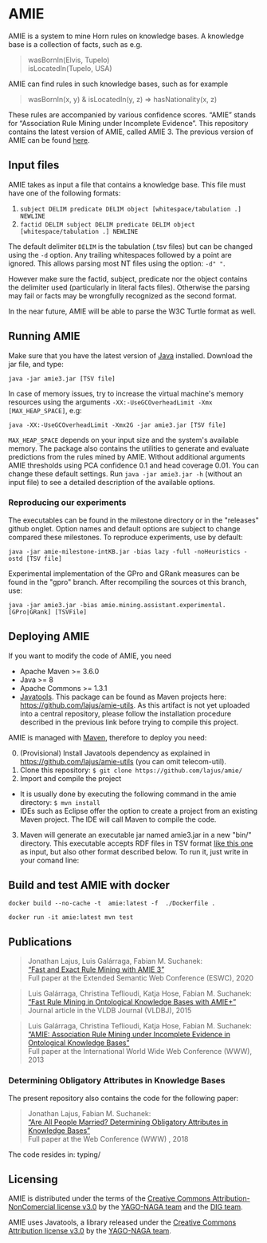 # AMIE 

AMIE is a system to mine Horn rules on knowledge bases. A knowledge base is a collection of facts, such as e.g. 
> wasBornIn(Elvis, Tupelo)  
> isLocatedIn(Tupelo, USA)

AMIE can find rules in such knowledge bases, such as for example
> wasBornIn(x, y) & isLocatedIn(y, z) => hasNationality(x, z)

These rules are accompanied by various confidence scores. “AMIE” stands for “Association Rule Mining under Incomplete Evidence”. This repository contains the latest version of AMIE, called AMIE 3. The previous version of AMIE can be found [here](https://www.mpi-inf.mpg.de/departments/databases-and-information-systems/research/yago-naga/amie/). 

## Input files

AMIE takes as input a file that contains a knowledge base. This file must have one of the following formats:
 1. `subject DELIM predicate DELIM object [whitespace/tabulation .] NEWLINE`
 2. `factid DELIM subject DELIM predicate DELIM object [whitespace/tabulation .] NEWLINE`

The default delimiter `DELIM` is the tabulation (.tsv files) but can be changed using the `-d` option. Any trailing whitespaces followed by a point are ignored. This allows parsing most NT files using the option: `-d" "`. 

However make sure the factid, subject, predicate nor the object contains the delimiter used (particularly in literal facts files). Otherwise the parsing may fail or facts may be wrongfully recognized as the second format.

In the near future, AMIE will be able to parse the W3C Turtle format as well.

## Running AMIE

Make sure that you have the latest version of [Java](https://java.com/en/download/) installed. Download the jar file, and type:

```java -jar amie3.jar [TSV file]```

In case of memory issues, try to increase the virtual machine's memory resources using the arguments `-XX:-UseGCOverheadLimit -Xmx [MAX_HEAP_SPACE]`, e.g:

```java -XX:-UseGCOverheadLimit -Xmx2G -jar amie3.jar [TSV file]```

`MAX_HEAP_SPACE` depends on your input size and the system's available memory. The package also contains the utilities to generate and evaluate predictions from the rules mined by AMIE. Without additional arguments AMIE thresholds using PCA confidence 0.1 and head coverage 0.01. You can change these default settings. Run `java -jar amie3.jar -h` (without an input file) to see a detailed description of the available options.

### Reproducing our experiments

The executables can be found in the milestone directory or in the "releases" github onglet. Option names and default options are subject to change compared these milestones. To reproduce experiments, use by default:

```java -jar amie-milestone-intKB.jar -bias lazy -full -noHeuristics -ostd [TSV file]```

Experimental implementation of the GPro and GRank measures can be found in the "gpro" branch. After recompiling the sources ot this branch, use:

```java -jar amie3.jar -bias amie.mining.assistant.experimental.[GPro|GRank] [TSVFile]```

## Deploying AMIE

If you want to modify the code of AMIE, you need

* Apache Maven >= 3.6.0
* Java >= 8
* Apache Commons >= 1.3.1
* [Javatools](https://www.mpi-inf.mpg.de/departments/databases-and-information-systems/research/yago-naga/javatools/). This package can be found as Maven projects here: https://github.com/lajus/amie-utils. As this artifact is not yet uploaded into a central repository, please follow the installation procedure described in the previous link before trying to compile this project.

AMIE is managed with [Maven](https://maven.apache.org/), therefore to deploy you need:

0. (Provisional) Install Javatools dependency as explained in https://github.com/lajus/amie-utils (you can omit telecom-util).
1. Clone this repository: `$ git clone https://github.com/lajus/amie/`
2. Import and compile the project
 * It is usually done by executing the following command in the amie directory: `$ mvn install`
 * IDEs such as Eclipse offer the option to create a project from an existing Maven project. The IDE will call Maven to compile the code.
3. Maven will generate an executable jar named amie3.jar in a new "bin/" directory. This executable accepts RDF files in TSV format [like this one](http://resources.mpi-inf.mpg.de/yago-naga/amie/data/yago2_sample/yago2core.10kseedsSample.compressed.notypes.tsv) as input, but also other format described below. To run it, just write in your comand line: 

## Build  and test AMIE with docker 
` docker build --no-cache -t  amie:latest -f  ./Dockerfile . `

` docker run -it amie:latest mvn test `

## Publications 

> Jonathan Lajus, Luis Galárraga, Fabian M. Suchanek:  
> [“Fast and Exact Rule Mining with AMIE 3”  ](https://suchanek.name/work/publications/eswc-2020-amie-3.pdf)  
> Full paper at the Extended Semantic Web Conference (ESWC), 2020  

> Luis Galárraga, Christina Teflioudi, Katja Hose, Fabian M. Suchanek:  
> [“Fast Rule Mining in Ontological Knowledge Bases with AMIE+”](https://suchanek.name/work/publications/vldbj2015.pdf)  
> Journal article in the VLDB Journal  (VLDBJ), 2015

> Luis Galárraga, Christina Teflioudi, Katja Hose, Fabian M. Suchanek:  
> [“AMIE: Association Rule Mining under Incomplete Evidence in Ontological Knowledge Bases”](https://suchanek.name/work/publications/www2013.pdf)  
> Full paper at the International World Wide Web Conference  (WWW), 2013  

### Determining Obligatory Attributes in Knowledge Bases

The present repository also contains the code for the following paper:

> Jonathan Lajus, Fabian M. Suchanek:  
> [“Are All People Married? Determining Obligatory Attributes in Knowledge Bases”](https://suchanek.name/work/publications/www-2018.pdf)  
> Full paper at the Web Conference  (WWW) , 2018  

The code resides in: typing/

## Licensing

AMIE is distributed under the terms of the [Creative Commons Attribution-NonComercial license v3.0](https://creativecommons.org/licenses/by-nc/3.0/) by the [YAGO-NAGA team](https://www.mpi-inf.mpg.de/departments/databases-and-information-systems/research/yago-naga/amie/) and the [DIG team](https://dig.telecom-paris.fr/blog/).

AMIE uses Javatools, a library released under the [Creative Commons Attribution license v3.0](https://creativecommons.org/licenses/by/3.0/) by the [YAGO-NAGA team](https://www.mpi-inf.mpg.de/departments/databases-and-information-systems/research/yago-naga/javatools/).
